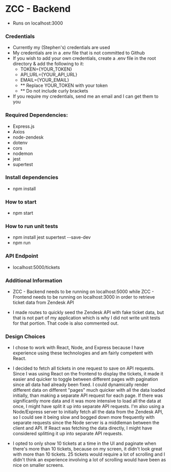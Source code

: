 # ZCC - Backend

- Runs on localhost:3000

### Credentials

- Currently my (Stephen's) credentials are used
- My credentials are in a .env file that is not committed to Github
- If you wish to add your own credentials, create a .env file in the root directory & add the following to it:
  - TOKEN={YOUR_TOKEN}
  - API_URL={YOUR_API_URL}
  - EMAIL={YOUR_EMAIL}
  - \*\* Replace YOUR_TOKEN with your token
  - \*\* Do not include curly brackets
- If you require my credentials, send me an email and I can get them to you

### Required Dependencies:

- Express.js
- Axios
- node-zendesk
- dotenv
- cors
- nodemon
- jest
- supertest

### Install dependencies

- npm install

### How to start

- npm start

### How to run unit tests

- npm install jest supertest --save-dev
- npm run

### API Endpoint

- localhost:5000/tickets

### Additional Information

- ZCC - Backend needs to be running on localhost:5000 while ZCC - Frontend needs to be running on localhost:3000 in order to retrieve ticket data from Zendesk API

- I made routes to quickly seed the Zendesk API with fake ticket data, but that is not part of my application which is why I did not write unit tests for that portion. That code is also commented out.

### Design Choices

- I chose to work with React, Node, and Express because I have experience using these technologies and am fairly competent with React.

- I decided to fetch all tickets in one request to save on API requests. Since I was using React on the frontend to display the tickets, it made it easier and quicker to toggle between different pages with pagination since all data had already been fixed. I could dynamically render different data on different "pages" much quicker with all the data loaded initially, than making a separate API request for each page. If there was significantly more data and it was more intensive to load all the data at once, I might have split it up into separate API requests. I'm also using a Node/Express server to initially fetch all the data from the Zendesk API, so I could see it being slow and bogged down more frequently with separate requests since the Node server is a middleman between the client and API. If React was fetching the data directly, I might have considered splitting it up into separate API requests.

- I opted to only show 10 tickets at a time in the UI and paginate when there's more than 10 tickets, because on my screen, it didn't look great with more than 10 tickets. 25 tickets would require a lot of scrolling and I didn't think an experience involving a lot of scrolling would have been as nice on smaller screens.
